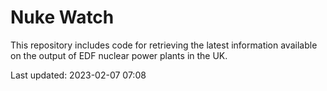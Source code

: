 # Nuke Watch

This repository includes code for retrieving the latest information available on the output of EDF nuclear power plants in the UK.

Last updated: 2023-02-07 07:08